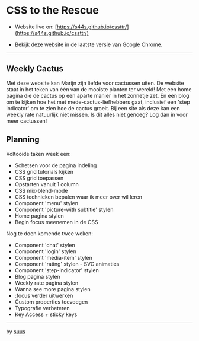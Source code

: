 # CSS to the Rescue

* Website live on: [https://s44s.github.io/cssttr/](https://s44s.github.io/cssttr/)

* Bekijk deze website in de laatste versie van Google Chrome.

***

## Weekly Cactus
Met deze website kan Marijn zijn liefde voor cactussen uiten. De website staat in het teken van één van de mooiste planten ter wereld! Met een home pagina die de cactus op een aparte manier in het zonnetje zet. En een blog om te kijken hoe het met mede-cactus-liefhebbers gaat, inclusief een 'step indicator' om te zien hoe de cactus groeit. Bij een site als deze kan een weekly rate natuurlijk niet missen. Is dit alles niet genoeg? Log dan in voor meer cactussen!

## Planning
Voltooide taken week een:
* Schetsen voor de pagina indeling
* CSS grid tutorials kijken
* CSS grid toepassen
* Opstarten vanuit 1 column
* CSS mix-blend-mode
* CSS technieken bepalen waar ik meer over wil leren
* Component 'menu' stylen
* Component 'picture-with subtitle' stylen
* Home pagina stylen
* Begin focus meenemen in de CSS

Nog te doen komende twee weken:
* Component 'chat' stylen
* Component 'login' stylen
* Component 'media-item' stylen
* Component 'rating' stylen - SVG animaties
* Component 'step-indicator' stylen
* Blog pagina stylen
* Weekly rate pagina stylen
* Wanna see more pagina stylen
* :focus verder uitwerken
* Custom properties toevoegen
* Typografie verbeteren
* Key Access + sticky keys


***

by [suus](https://github.com/s44s)
